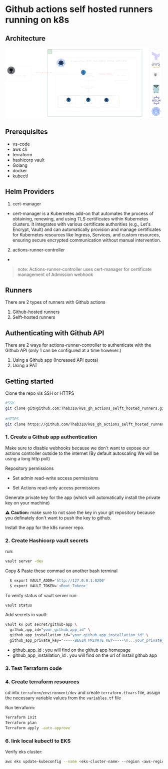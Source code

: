 # Github actions self hosted runners running on k8s
## Architecture
![architecture](/images/Untitled-2023-03-01-2339.png)
## Prerequisites
* vs-code
* aws cli
* terraform
* hashicorp vault
* Golang
* docker
* kubectl

## Helm Providers
1. cert-manager
  -  cert-manager is a Kubernetes add-on that automates the process of obtaining, renewing, and using TLS certificates within Kubernetes clusters. It integrates with various certificate authorities (e.g., Let's Encrypt, Vault) and can automatically provision and manage certificates for Kubernetes resources like Ingress, Services, and custom resources, ensuring secure encrypted communication without manual intervention.


2. actions-runner-controller
- 
> note: Actions-runner-controller uses cert-manager for certificate management of Admission webhook
## Runners
There are 2 types of runners with Github actions
1. Github-hosted runners
2. Selft-hosted runners

## Authenticating with Github API

There are 2 ways for actions-runner-controller to authenticate with the Github API (only 1 can be configured at a time however:)
1. Using a Github app (Increased API quota)
2. Using a PAT 

## Getting started

Clone the repo vis SSH or HTTPS
  ```bash
  #SSH
  git clone git@github.com:Thab310/k8s_gh_actions_selft_hosted_runners.git

  #HTTPS
  git clone https://github.com/Thab310/k8s_gh_actions_selft_hosted_runners.git

  ````

### 1. Create a Github app authentication

 Make sure to disable webhooks because we don't want to expose our actions controller outside to the internet (By default autoscaling We will be using a long http poll)


Repository permissions

* Set admin read-write access permissions

* Set Actions read-only access permissions

Generate private key for the app (which will automatically install the private key on your machine) 

:warning: **Caution:** make sure to not save the key in your git repository because you definately don't want to push the key to github.

Install the app for the k8s runner repo.


### 2. Create Hashicorp vault secrets
run:
```bash
vault server -dev
```

Copy & Paste these commad on another bash terminal
```bash
  $ export VAULT_ADDR='http://127.0.0.1:8200'
  $ export VAULT_TOKEN='<Root-Token>'
```

To verify status of vault server run:
```bash
vault status
```
Add secrets in vault:
```bash
vault kv put secret/github-app \
  github_app_id="your_github_app_id" \
  github_app_installation_id="your_github_app_installation_id" \
  github_app_private_key="-----BEGIN PRIVATE KEY-----\n...your_private_key...\n-----END PRIVATE KEY-----"
```
* github_app_id : you will find on the github app homepage
* github_app_installation_id : you will find on the url of install github app

### 3. Test Terraform code 

### 4. Create terraform resources
cd into `terraform/environment/dev` and create `terraform.tfvars` file, assign the necessary variable values from the `variables.tf` file

Run terraform:
```bash
Terraform init
Terraform plan
Terraform apply -auto-approve 
```

### 6. link local kubectl to EKS
Verify eks cluster:
```bash
aws eks update-kubeconfig --name <eks-cluster-name> --region <aws-region>
```